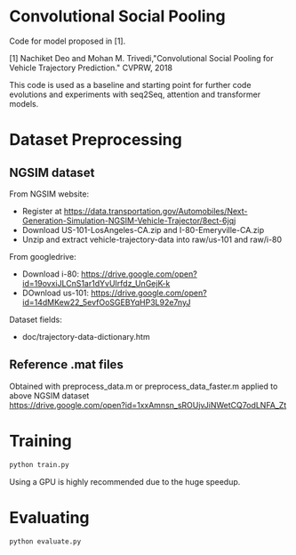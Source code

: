 # Convolutional Social Pooling

Code for model proposed in [1].

[1] Nachiket Deo and Mohan M. Trivedi,"Convolutional Social Pooling for Vehicle Trajectory Prediction." CVPRW, 2018

This code is used as a baseline and starting point for further code evolutions and experiments with seq2Seq, attention and transformer models.

# Dataset Preprocessing

## NGSIM dataset
  
From NGSIM website:  
* Register at https://data.transportation.gov/Automobiles/Next-Generation-Simulation-NGSIM-Vehicle-Trajector/8ect-6jqj  
* Download US-101-LosAngeles-CA.zip and I-80-Emeryville-CA.zip  
* Unzip and extract vehicle-trajectory-data into raw/us-101 and raw/i-80  
  
From googledrive:  
* Download i-80: https://drive.google.com/open?id=19ovxiJLCnS1ar1dYvUIrfdz_UnGejK-k  
* DOwnload us-101: https://drive.google.com/open?id=14dMKew22_5evfOoSGEBYqHP3L92e7nyJ  
  
Dataset fields:  
* doc/trajectory-data-dictionary.htm  

## Reference .mat files
Obtained with preprocess_data.m or preprocess_data_faster.m applied to above NGSIM dataset    
https://drive.google.com/open?id=1xxAmnsn_sROUjvJiNWetCQ7odLNFA_Zt  

# Training  

```bash
python train.py
```
Using a GPU is highly recommended due to the huge speedup.

# Evaluating 

```bash
python evaluate.py
```
